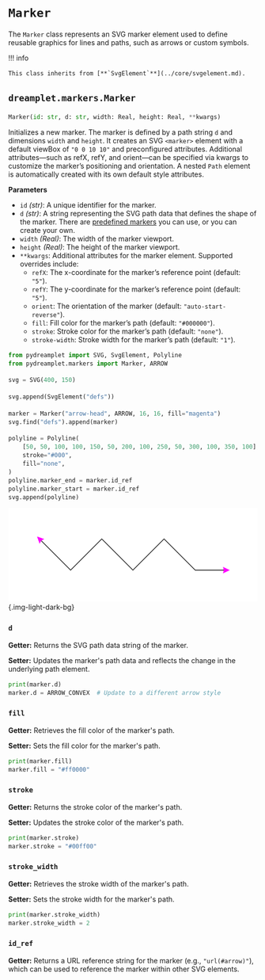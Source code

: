 # `Marker`

The `Marker` class represents an SVG marker element used to define reusable graphics for lines and paths, such as arrows or custom symbols.

!!! info

    This class inherits from [**`SvgElement`**](../core/svgelement.md).

## <span class=class></span>`dreamplet.markers.Marker`

```py
Marker(id: str, d: str, width: Real, height: Real, **kwargs)
```

Initializes a new marker. The marker is defined by a path string `d` and dimensions `width` and `height`. It creates an SVG `<marker>` element with a default viewBox of `"0 0 10 10"` and preconfigured attributes. Additional attributes—such as refX, refY, and orient—can be specified via kwargs to customize the marker’s positioning and orientation. A nested `Path` element is automatically created with its own default style attributes.

<span class="param">**Parameters**</span>

- `id` *(str)*: A unique identifier for the marker.
- `d` *(str)*: A string representing the SVG path data that defines the shape of the marker. There are [predefined markers](predefined_markers.md) you can use, or you can create your own.
- `width` *(Real)*: The width of the marker viewport.
- `height` *(Real)*: The height of the marker viewport.
- `**kwargs`: Additional attributes for the marker element. Supported overrides include:
    - `refX`: The x-coordinate for the marker’s reference point (default: `"5"`).
    - `refY`: The y-coordinate for the marker’s reference point (default: `"5"`).
    - `orient`: The orientation of the marker (default: `"auto-start-reverse"`).
    - `fill`: Fill color for the marker’s path (default: `"#000000"`).
    - `stroke`: Stroke color for the marker’s path (default: `"none"`).
    - `stroke-width`: Stroke width for the marker’s path (default: `"1"`).

```py
from pydreamplet import SVG, SvgElement, Polyline
from pydreamplet.markers import Marker, ARROW

svg = SVG(400, 150)

svg.append(SvgElement("defs"))

marker = Marker("arrow-head", ARROW, 16, 16, fill="magenta")
svg.find("defs").append(marker)

polyline = Polyline(
    [50, 50, 100, 100, 150, 50, 200, 100, 250, 50, 300, 100, 350, 100],
    stroke="#000",
    fill="none",
)
polyline.marker_end = marker.id_ref
polyline.marker_start = marker.id_ref
svg.append(polyline)
```

![Example](assets/polyline_with_marker.svg){.img-light-dark-bg}

### <span class="prop"></span>`d`

**Getter:** Returns the SVG path data string of the marker.

**Setter:** Updates the marker's path data and reflects the change in the underlying path element.

```py
print(marker.d)
marker.d = ARROW_CONVEX  # Update to a different arrow style
```

### <span class="prop"></span>`fill`

**Getter:** Retrieves the fill color of the marker's path.

**Setter:** Sets the fill color for the marker's path.

```py
print(marker.fill)
marker.fill = "#ff0000"
```

### <span class="prop"></span>`stroke`

**Getter:** Returns the stroke color of the marker's path.

**Setter:** Updates the stroke color of the marker's path.

```py
print(marker.stroke)
marker.stroke = "#00ff00"
```

### <span class="prop"></span>`stroke_width`

**Getter:** Retrieves the stroke width of the marker's path.

**Setter:** Sets the stroke width for the marker's path.

```py
print(marker.stroke_width)
marker.stroke_width = 2
```

### <span class="prop"></span>`id_ref`

**Getter:** Returns a URL reference string for the marker (e.g., `"url(#arrow)"`), which can be used to reference the marker within other SVG elements.
